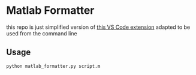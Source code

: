 # Matlab Formatter
this repo is just simplified version of [this VS Code extension](https://github.com/affenwiesel/matlab-formatter-vscode) adapted to be used from the command line
## Usage
```console
python matlab_formatter.py script.m
```

